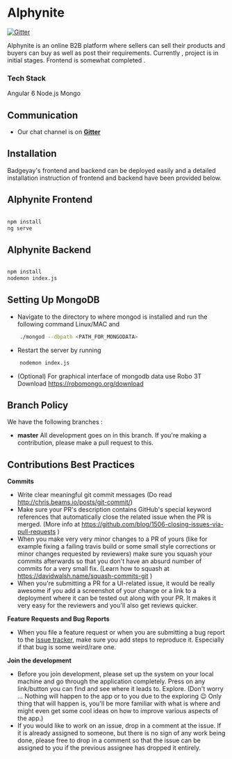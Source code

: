 # Alphynite



[![Gitter](https://img.shields.io/badge/chat-on%20gitter-ff006f.svg?style=flat-square)](https://gitter.im/Alphynite/Lobby)

Alphynite is an online B2B platform where sellers can sell their products and buyers can buy as well as post their requirements.
Currently , project is in initial stages. Frontend is somewhat completed . 

### Tech Stack
Angular 6 
Node.js
Mongo




## Communication


- Our chat channel is on **[Gitter](https://gitter.im/Alphynite/Lobby)**


## Installation

Badgeyay's frontend and backend can be deployed easily and a detailed installation instruction of frontend and backend have been provided below.

## Alphynite Frontend

```sh

npm install
ng serve
```



## Alphynite Backend

```sh

npm install
nodemon index.js
```
## Setting Up MongoDB

- Navigate to the directory to where mongod is installed and run the following command Linux/MAC and 
```sh
    ./mongod --dbpath <PATH_FOR_MONGODATA>
```
- Restart the server by running
```sh
    nodemon index.js
```
- (Optional) For graphical interface of mongodb data use Robo 3T 
Download
https://robomongo.org/download 

## Branch Policy

We have the following branches :


- **master**
 All development goes on in this branch. If you're making a contribution, please make a pull request to this.

## Contributions Best Practices

**Commits**

- Write clear meaningful git commit messages (Do read http://chris.beams.io/posts/git-commit/)
- Make sure your PR's description contains GitHub's special keyword references that automatically close the related issue when the PR is merged. (More info at https://github.com/blog/1506-closing-issues-via-pull-requests )
- When you make very very minor changes to a PR of yours (like for example fixing a failing travis build or some small style corrections or minor changes requested by reviewers) make sure you squash your commits afterwards so that you don't have an absurd number of commits for a very small fix. (Learn how to squash at https://davidwalsh.name/squash-commits-git )
- When you're submitting a PR for a UI-related issue, it would be really awesome if you add a screenshot of your change or a link to a deployment where it can be tested out along with your PR. It makes it very easy for the reviewers and you'll also get reviews quicker.

**Feature Requests and Bug Reports**

- When you file a feature request or when you are submitting a bug report to the [Issue tracker](https://github.com/sk9331657/Alphynite/issues), make sure you add steps to reproduce it. Especially if that bug is some weird/rare one.

**Join the development**

- Before you join development, please set up the system on your local machine and go through the application completely. Press on any link/button you can find and see where it leads to. Explore. (Don't worry ... Nothing will happen to the app or to you due to the exploring :wink: Only thing that will happen is, you'll be more familiar with what is where and might even get some cool ideas on how to improve various aspects of the app.)
- If you would like to work on an issue, drop in a comment at the issue. If it is already assigned to someone, but there is no sign of any work being done, please free to drop in a comment so that the issue can be assigned to you if the previous assignee has dropped it entirely.


